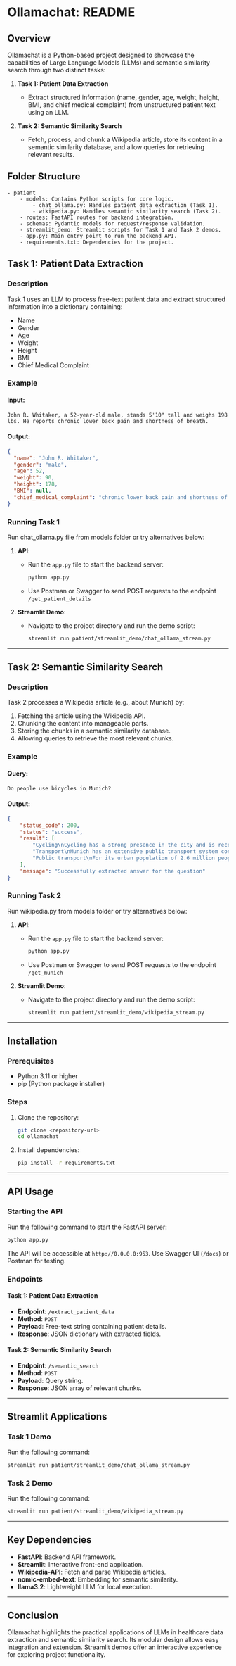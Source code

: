# Ollamachat: README

## Overview
Ollamachat is a Python-based project designed to showcase the capabilities of Large Language Models (LLMs) and semantic similarity search through two distinct tasks:

1. **Task 1: Patient Data Extraction**
   - Extract structured information (name, gender, age, weight, height, BMI, and chief medical complaint) from unstructured patient text using an LLM.

2. **Task 2: Semantic Similarity Search**
   - Fetch, process, and chunk a Wikipedia article, store its content in a semantic similarity database, and allow queries for retrieving relevant results.

## Folder Structure

```
- patient
    - models: Contains Python scripts for core logic.
        - chat_ollama.py: Handles patient data extraction (Task 1).
        - wikipedia.py: Handles semantic similarity search (Task 2).
    - routes: FastAPI routes for backend integration.
    - schemas: Pydantic models for request/response validation.
    - streamlit_demo: Streamlit scripts for Task 1 and Task 2 demos.
    - app.py: Main entry point to run the backend API.
    - requirements.txt: Dependencies for the project.
```

## Task 1: Patient Data Extraction

### Description
Task 1 uses an LLM to process free-text patient data and extract structured information into a dictionary containing:
- Name
- Gender
- Age
- Weight
- Height
- BMI
- Chief Medical Complaint

### Example

#### Input:
```
John R. Whitaker, a 52-year-old male, stands 5'10" tall and weighs 198 lbs. He reports chronic lower back pain and shortness of breath.
```

#### Output:
```json
{
  "name": "John R. Whitaker",
  "gender": "male",
  "age": 52,
  "weight": 90,
  "height": 178,
  "BMI": null,
  "chief_medical_complaint": "chronic lower back pain and shortness of breath"
}
```

### Running Task 1

Run chat_ollama.py file from models folder or try alternatives below:

1. **API**:
   - Run the `app.py` file to start the backend server:
     ```bash
     python app.py
     ```
   - Use Postman or Swagger to send POST requests to the endpoint `/get_patient_details`

2. **Streamlit Demo**:
   - Navigate to the project directory and run the demo script:
     ```bash
     streamlit run patient/streamlit_demo/chat_ollama_stream.py
     ```

---

## Task 2: Semantic Similarity Search

### Description
Task 2 processes a Wikipedia article (e.g., about Munich) by:
1. Fetching the article using the Wikipedia API.
2. Chunking the content into manageable parts.
3. Storing the chunks in a semantic similarity database.
4. Allowing queries to retrieve the most relevant chunks.

### Example

#### Query:
```
Do people use bicycles in Munich?
```

#### Output:
```json
{
    "status_code": 200,
    "status": "success",
    "result": [
        "Cycling\nCycling has a strong presence in the city and is recognized as a good alternative. The growing number of bicycle lanes are widely used throughout the year. Cycle paths can be found alongside the majority of sidewalks and streets, although the newer or renovated ones are much easier to tell apart from pavements than older ones. A modern bike hire system is available within the area bounded by the Mittlerer Ring.\n\nCultural history trails and bicycle routes\nSince 2001, historically interesting places in Munich can be explored via the List of cultural history trails in Munich (KulturGeschichtsPfade). Sign-posted cycle routes are the Outer Äußere Radlring (outer cycle route) and the RadlRing München.",
        "Transport\nMunich has an extensive public transport system consisting of an underground metro, trams, buses and high-speed rail. In 2015, the transport modal share in Munich was 38 percent public transport, 25 percent car, 23 percent walking, and 15 percent bicycle. Its public transport system delivered 566 million passenger trips that year.\nMunich is the hub of a developed regional transportation system, including the second-largest airport in Germany and the Berlin–Munich high-speed railway, which connects Munich to the German capital city with a journey time of about 4 hours. Flixmobility which offers intercity coach service is headquartered in Munich.\nThe trade fair Transport Logistic is held every two years at the Neue Messe München (Messe München International).",
        "Public transport\nFor its urban population of 2.6 million people, Munich and its closest suburbs have a comprehensive network of public transport incorporating the Munich U-Bahn, the Munich S-Bahn, trams and buses. The system is supervised by the Munich Transport and Tariff Association (Münchner Verkehrs- und Tarifverbund). The Munich tramway is the oldest existing public transportation system in the city, which has been in operation since 1876. Munich also has an extensive network of bus lines. The average amount of time people spend commuting to and from work with public transit in Munich on a weekday is 56 min."
    ],
    "message": "Successfully extracted answer for the question"
}
```

### Running Task 2

Run wikipedia.py from models folder or try alternatives below:

1. **API**:
   - Run the `app.py` file to start the backend server:
     ```bash
     python app.py
     ```
   - Use Postman or Swagger to send POST requests to the endpoint `/get_munich`

2. **Streamlit Demo**:
   - Navigate to the project directory and run the demo script:
     ```bash
     streamlit run patient/streamlit_demo/wikipedia_stream.py
     ```

---

## Installation

### Prerequisites
- Python 3.11 or higher
- pip (Python package installer)

### Steps
1. Clone the repository:
   ```bash
   git clone <repository-url>
   cd ollamachat
   ```
2. Install dependencies:
   ```bash
   pip install -r requirements.txt
   ```

---

## API Usage

### Starting the API
Run the following command to start the FastAPI server:
```bash
python app.py
```
The API will be accessible at `http://0.0.0.0:953`. Use Swagger UI (`/docs`) or Postman for testing.

### Endpoints

#### Task 1: Patient Data Extraction
- **Endpoint**: `/extract_patient_data`
- **Method**: `POST`
- **Payload**: Free-text string containing patient details.
- **Response**: JSON dictionary with extracted fields.

#### Task 2: Semantic Similarity Search
- **Endpoint**: `/semantic_search`
- **Method**: `POST`
- **Payload**: Query string.
- **Response**: JSON array of relevant chunks.

---

## Streamlit Applications

### Task 1 Demo
Run the following command:
```bash
streamlit run patient/streamlit_demo/chat_ollama_stream.py
```

### Task 2 Demo
Run the following command:
```bash
streamlit run patient/streamlit_demo/wikipedia_stream.py
```

---

## Key Dependencies
- **FastAPI**: Backend API framework.
- **Streamlit**: Interactive front-end application.
- **Wikipedia-API**: Fetch and parse Wikipedia articles.
- **nomic-embed-text**: Embedding for semantic similarity.
- **llama3.2**: Lightweight LLM for local execution.

---

## Conclusion
Ollamachat highlights the practical applications of LLMs in healthcare data extraction and semantic similarity search. Its modular design allows easy integration and extension. Streamlit demos offer an interactive experience for exploring project functionality.

